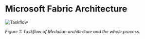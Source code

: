 # Microsoft Fabric Architecture
![Taskflow](https://github.com/user-attachments/assets/a8b61f23-aff5-48eb-a2fc-fb0c609cd005)

*Figure 1: Taskflow of Medalian architecture and the whole process.*
